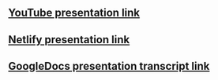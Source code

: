  [YouTube presentation link](https://youtu.be/xfP9suc7FWI)
 --------------------------------------------------------
 [Netlify presentation link](https://evshipilo-presentation.netlify.app)
 ----------------------------------------------------------------------
 [GoogleDocs presentation transcript link](https://docs.google.com/document/d/19t58tQAHslCa7KGKcvLAxA5TKguLUzSGJ-kGOkY4MKs/edit?usp=sharing)
 -------------------------------------------------------------
